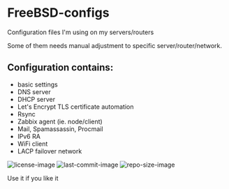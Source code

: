 # FreeBSD-configs
Configuration files I'm using on my servers/routers

Some of them needs manual adjustment to specific server/router/network.

Configuration contains:
---
- basic settings
- DNS server
- DHCP server
- Let's Encrypt TLS certificate automation
- Rsync
- Zabbix agent (ie. node/client)
- Mail, Spamassassin, Procmail
- IPv6 RA
- WiFi client
- LACP failover network


![license-image](https://img.shields.io/github/license/remetremet/FreeBSD-configs?style=plastic)
![last-commit-image](https://img.shields.io/github/last-commit/remetremet/FreeBSD-configs?style=plastic)
![repo-size-image](https://img.shields.io/github/repo-size/remetremet/FreeBSD-configs?style=plastic)

Use it if you like it
